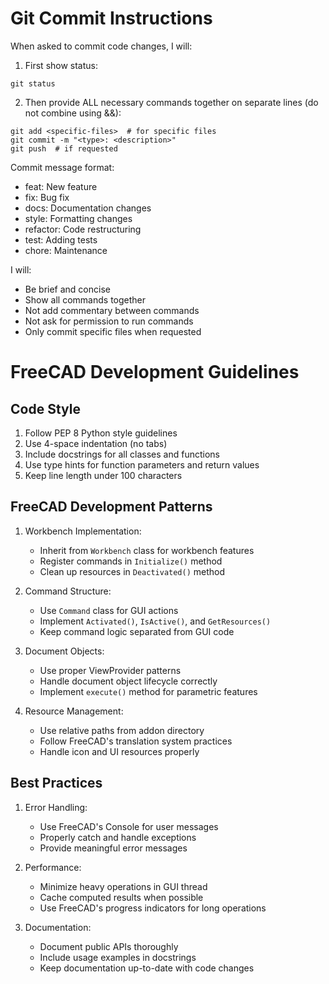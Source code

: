 # Git Commit Instructions

When asked to commit code changes, I will:

1. First show status:
```
git status
```

2. Then provide ALL necessary commands together on separate lines (do not combine using &&):
```
git add <specific-files>  # for specific files
git commit -m "<type>: <description>"
git push  # if requested
```

Commit message format:
- feat: New feature
- fix: Bug fix
- docs: Documentation changes
- style: Formatting changes
- refactor: Code restructuring
- test: Adding tests
- chore: Maintenance

I will:
- Be brief and concise
- Show all commands together
- Not add commentary between commands
- Not ask for permission to run commands
- Only commit specific files when requested

# FreeCAD Development Guidelines

## Code Style
1. Follow PEP 8 Python style guidelines
2. Use 4-space indentation (no tabs)
3. Include docstrings for all classes and functions
4. Use type hints for function parameters and return values
5. Keep line length under 100 characters

## FreeCAD Development Patterns
1. Workbench Implementation:
   - Inherit from `Workbench` class for workbench features
   - Register commands in `Initialize()` method
   - Clean up resources in `Deactivated()` method

2. Command Structure:
   - Use `Command` class for GUI actions
   - Implement `Activated()`, `IsActive()`, and `GetResources()`
   - Keep command logic separated from GUI code

3. Document Objects:
   - Use proper ViewProvider patterns
   - Handle document object lifecycle correctly
   - Implement `execute()` method for parametric features

4. Resource Management:
   - Use relative paths from addon directory
   - Follow FreeCAD's translation system practices
   - Handle icon and UI resources properly

## Best Practices
1. Error Handling:
   - Use FreeCAD's Console for user messages
   - Properly catch and handle exceptions
   - Provide meaningful error messages

2. Performance:
   - Minimize heavy operations in GUI thread
   - Cache computed results when possible
   - Use FreeCAD's progress indicators for long operations

3. Documentation:
   - Document public APIs thoroughly
   - Include usage examples in docstrings
   - Keep documentation up-to-date with code changes